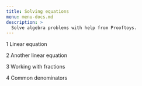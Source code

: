 ```yaml
---
title: Solving equations
menu: menu-docs.md
description: >
  Solve algebra problems with help from Prooftoys.
---
```

1 Linear equation
<div class=proof-editor data-one-doc data-steps=
 "(steps (1 consider
            (t (((4 * ((2 * x) - 3)) + 7) = ((3 * x) + 5)))))"
></div>

2 Another linear equation
<div class=proof-editor data-one-doc data-steps=
 "(steps (1 consider (t (8 * (2 - t) = -5 * t))))"
></div>

3 Working with fractions
<div class=proof-editor data-one-doc data-steps=
 "(steps (1 consider (t (5 * x - 6 = 2 / 3))))"
></div>

4 Common denominators
<div class=proof-editor data-one-doc data-steps=
 "(steps (1 consider (t (((5 * x) - (5 / 4)) = (2 / 3)))))"
></div>

